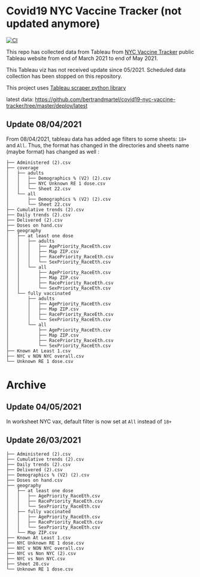 # Covid19 NYC Vaccine Tracker (not updated anymore)

[![CI](https://github.com/bertrandmartel/covid19-nyc-vaccine-tracker/workflows/Report/badge.svg)](https://github.com/bertrandmartel/covid19-nyc-vaccine-tracker/actions)

This repo has collected data from Tableau from [NYC Vaccine Tracker](https://public.tableau.com/profile/integrated.data.team#!/vizhome/COVID-19VaccineTrackerDashboard_16153822244270/DosesAdministered) public Tableau website from end of March 2021 to end of May 2021.

This Tableau viz has not received update since 05/2021. Scheduled data collection has been stopped on this repository.

This project uses [Tableau scraper python library](https://github.com/bertrandmartel/tableau-scraping)

latest data: https://github.com/bertrandmartel/covid19-nyc-vaccine-tracker/tree/master/deploy/latest

## Update 08/04/2021

From 08/04/2021, tableau data has added age filters to some sheets: `18+` and `All`. Thus, the format has changed in the directories and sheets name (maybe format) has changed as well :

```
├── Administered (2).csv
├── coverage
│   ├── adults
│   │   ├── Demographics % (V2) (2).csv
│   │   ├── NYC Unknown RE 1 dose.csv
│   │   └── Sheet 22.csv
│   └── all
│       ├── Demographics % (V2) (2).csv
│       └── Sheet 22.csv
├── Cumulative trends (2).csv
├── Daily trends (2).csv
├── Delivered (2).csv
├── Doses on hand.csv
├── geography
│   ├── at least one dose
│   │   ├── adults
│   │   │   ├── AgePriority_RaceEth.csv
│   │   │   ├── Map ZIP.csv
│   │   │   ├── RacePriority_RaceEth.csv
│   │   │   └── SexPriority_RaceEth.csv
│   │   └── all
│   │       ├── AgePriority_RaceEth.csv
│   │       ├── Map ZIP.csv
│   │       ├── RacePriority_RaceEth.csv
│   │       └── SexPriority_RaceEth.csv
│   └── fully vaccinated
│       ├── adults
│       │   ├── AgePriority_RaceEth.csv
│       │   ├── Map ZIP.csv
│       │   ├── RacePriority_RaceEth.csv
│       │   └── SexPriority_RaceEth.csv
│       └── all
│           ├── AgePriority_RaceEth.csv
│           ├── Map ZIP.csv
│           ├── RacePriority_RaceEth.csv
│           └── SexPriority_RaceEth.csv
├── Known At Least 1.csv
├── NYC v NON NYC overall.csv
└── Unknown RE 1 dose.csv
```

# Archive

## Update 04/05/2021

In worksheet NYC vax, default filter is now set at `All` instead of `18+`

## Update 26/03/2021

```
├── Administered (2).csv
├── Cumulative trends (2).csv
├── Daily trends (2).csv
├── Delivered (2).csv
├── Demographics % (V2) (2).csv
├── Doses on hand.csv
├── geography
│   ├── at least one dose
│   │   ├── AgePriority_RaceEth.csv
│   │   ├── RacePriority_RaceEth.csv
│   │   └── SexPriority_RaceEth.csv
│   ├── fully vaccinated
│   │   ├── AgePriority_RaceEth.csv
│   │   ├── RacePriority_RaceEth.csv
│   │   └── SexPriority_RaceEth.csv
│   └── Map ZIP.csv
├── Known At Least 1.csv
├── NYC Unknown RE 1 dose.csv
├── NYC v NON NYC overall.csv
├── NYC vs Non NYC (2).csv
├── NYC vs Non NYC.csv
├── Sheet 28.csv
└── Unknown RE 1 dose.csv
```

